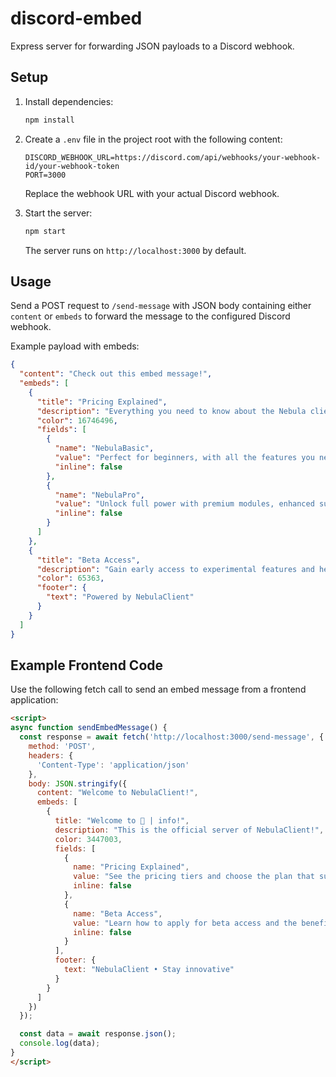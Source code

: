 # discord-embed

Express server for forwarding JSON payloads to a Discord webhook.

## Setup

1. Install dependencies:

   ```bash
   npm install
   ```

2. Create a `.env` file in the project root with the following content:

   ```env
   DISCORD_WEBHOOK_URL=https://discord.com/api/webhooks/your-webhook-id/your-webhook-token
   PORT=3000
   ```

   Replace the webhook URL with your actual Discord webhook.

3. Start the server:

   ```bash
   npm start
   ```

   The server runs on `http://localhost:3000` by default.

## Usage

Send a POST request to `/send-message` with JSON body containing either `content` or `embeds` to forward the message to the configured Discord webhook.

Example payload with embeds:

```json
{
  "content": "Check out this embed message!",
  "embeds": [
    {
      "title": "Pricing Explained",
      "description": "Everything you need to know about the Nebula client pricing tiers.",
      "color": 16746496,
      "fields": [
        {
          "name": "NebulaBasic",
          "value": "Perfect for beginners, with all the features you need to get started.",
          "inline": false
        },
        {
          "name": "NebulaPro",
          "value": "Unlock full power with premium modules, enhanced support, and analytics.",
          "inline": false
        }
      ]
    },
    {
      "title": "Beta Access",
      "description": "Gain early access to experimental features and help shape the future of Nebula.",
      "color": 65363,
      "footer": {
        "text": "Powered by NebulaClient"
      }
    }
  ]
}
```

## Example Frontend Code

Use the following fetch call to send an embed message from a frontend application:

```html
<script>
async function sendEmbedMessage() {
  const response = await fetch('http://localhost:3000/send-message', {
    method: 'POST',
    headers: {
      'Content-Type': 'application/json'
    },
    body: JSON.stringify({
      content: "Welcome to NebulaClient!",
      embeds: [
        {
          title: "Welcome to 💼 | info!",
          description: "This is the official server of NebulaClient!",
          color: 3447003,
          fields: [
            {
              name: "Pricing Explained",
              value: "See the pricing tiers and choose the plan that suits you best.",
              inline: false
            },
            {
              name: "Beta Access",
              value: "Learn how to apply for beta access and the benefits you get.",
              inline: false
            }
          ],
          footer: {
            text: "NebulaClient • Stay innovative"
          }
        }
      ]
    })
  });

  const data = await response.json();
  console.log(data);
}
</script>
```
